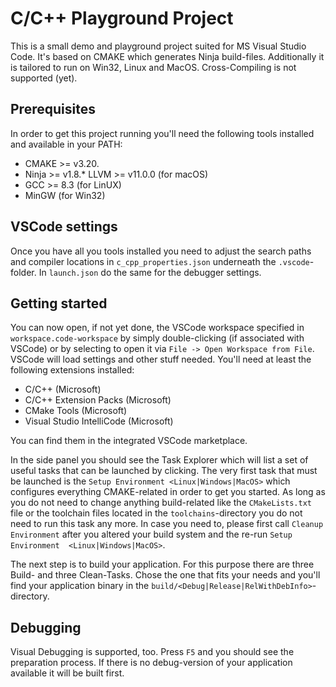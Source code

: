 
# C/C++ Playground Project

This is a small demo and playground project suited for MS Visual Studio Code. It's based on CMAKE which generates Ninja build-files.
Additionally it is tailored to run on Win32, Linux and MacOS. Cross-Compiling is not supported (yet).

## Prerequisites

In order to get this project running you'll need the following tools installed and available in your PATH:

* CMAKE >= v3.20.
* Ninja >= v1.8.* LLVM >= v11.0.0 (for macOS)
* GCC >= 8.3 (for LinUX)
* MinGW (for Win32)

## VSCode settings

Once you have all you tools installed you need to adjust the search paths and compiler locations in `c_cpp_properties.json` underneath the `.vscode`-folder. In `launch.json` do the same for the debugger settings.

## Getting started

You can now open, if not yet done, the VSCode workspace specified in `workspace.code-workspace` by simply double-clicking (if associated with VSCode) or by selecting to open it via `File -> Open Workspace from File`. VSCode will load settings and other stuff needed. You'll need at least the following extensions installed:

* C/C++ (Microsoft)
* C/C++ Extension Packs (Microsoft)
* CMake Tools (Microsoft)
* Visual Studio IntelliCode (Microsoft)

You can find them in the integrated VSCode marketplace.

In the side panel you should see the Task Explorer which will list a set of useful tasks that can be launched by clicking. The very first task that must be launched is the `Setup Environment <Linux|Windows|MacOS>` which configures everything CMAKE-related in order to get you started. As long as you do not need to change anything build-related like the `CMakeLists.txt` file or the toolchain files located in the `toolchains`-directory you do not need to run this task any more. In case you need to, please first call `Cleanup Environment` after you altered your build system and the re-run `Setup Environment  <Linux|Windows|MacOS>`.

The next step is to build your application. For this purpose there are three Build- and three Clean-Tasks. Chose the one that fits your needs and you'll find your application binary in the `build/<Debug|Release|RelWithDebInfo>`-directory.

## Debugging

Visual Debugging is supported, too. Press `F5` and you should see the preparation process. If there is no debug-version of your application available it will be built first.
